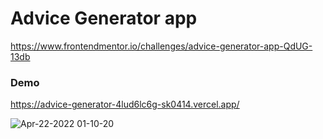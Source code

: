 # Advice Generator app
https://www.frontendmentor.io/challenges/advice-generator-app-QdUG-13db

### Demo
https://advice-generator-4lud6lc6g-sk0414.vercel.app/  

![Apr-22-2022 01-10-20](https://user-images.githubusercontent.com/87772236/164572682-bc0bcb6b-d82a-4575-b542-cab94fb638f7.gif)
